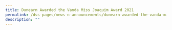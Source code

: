 ```yaml
---
title: Dunearn Awarded the Vanda Miss Joaquim Award 2021
permalink: /dss-pages/news-n-announcements/dunearn-awarded-the-vanda-miss-joaquim-award-2021
description: ""
---
```

